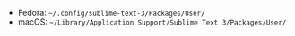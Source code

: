 * Fedora: `~/.config/sublime-text-3/Packages/User/`
* macOS: `~/Library/Application Support/Sublime Text 3/Packages/User/`
